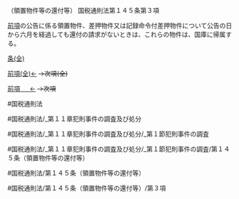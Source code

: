 （領置物件等の還付等）
国税通則法第１４５条第３項

[前項](国税通則法＿＿＿＿＿第１４５条第２項)の公告に係る領置物件、差押物件又は記録命令付差押物件について公告の日から六月を経過しても還付の請求がないときは、これらの物件は、国庫に帰属する。

[条(全)](国税通則法＿＿＿＿＿第１４５条_.md)

[前項(全)←](国税通則法＿＿＿＿＿第１４５条第２項_.md)  ~~→次項(全)~~

[前項 　 ←](国税通則法＿＿＿＿＿第１４５条第２項.md)  ~~→次項~~



#国税通則法

#国税通則法/_第１１章犯則事件の調査及び処分

#国税通則法/_第１１章犯則事件の調査及び処分/_第１節犯則事件の調査

#国税通則法/_第１１章犯則事件の調査及び処分/_第１節犯則事件の調査/第１４５条（領置物件等の還付等）

#国税通則法/第１４５条（領置物件等の還付等）

#国税通則法/第１４５条（領置物件等の還付等）/第３項

